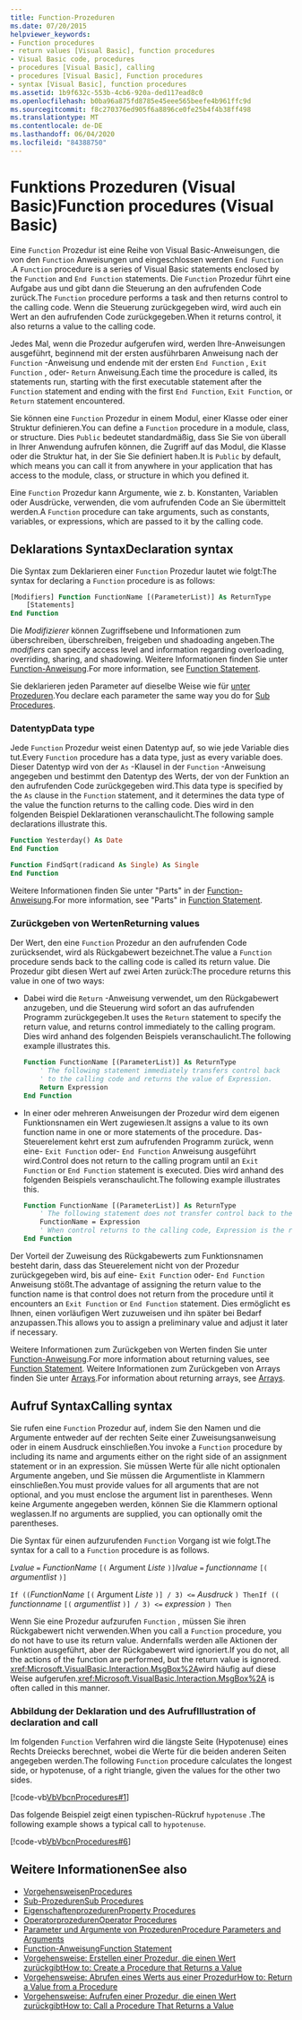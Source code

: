 ```yaml
---
title: Function-Prozeduren
ms.date: 07/20/2015
helpviewer_keywords:
- Function procedures
- return values [Visual Basic], function procedures
- Visual Basic code, procedures
- procedures [Visual Basic], calling
- procedures [Visual Basic], Function procedures
- syntax [Visual Basic], function procedures
ms.assetid: 1b9f632c-553b-4cb6-920a-ded117ead8c0
ms.openlocfilehash: b0ba96a875fd8785e45eee565beefe4b961ffc9d
ms.sourcegitcommit: f8c270376ed905f6a8896ce0fe25b4f4b38ff498
ms.translationtype: MT
ms.contentlocale: de-DE
ms.lasthandoff: 06/04/2020
ms.locfileid: "84388750"
---
```

# <a name="function-procedures-visual-basic"></a><span data-ttu-id="f7824-102">Funktions Prozeduren (Visual Basic)</span><span class="sxs-lookup"><span data-stu-id="f7824-102">Function procedures (Visual Basic)</span></span>

<span data-ttu-id="f7824-103">Eine `Function` Prozedur ist eine Reihe von Visual Basic-Anweisungen, die von den `Function` Anweisungen und eingeschlossen werden `End Function` .</span><span class="sxs-lookup"><span data-stu-id="f7824-103">A `Function` procedure is a series of Visual Basic statements enclosed by the `Function` and `End Function` statements.</span></span> <span data-ttu-id="f7824-104">Die `Function` Prozedur führt eine Aufgabe aus und gibt dann die Steuerung an den aufrufenden Code zurück.</span><span class="sxs-lookup"><span data-stu-id="f7824-104">The `Function` procedure performs a task and then returns control to the calling code.</span></span> <span data-ttu-id="f7824-105">Wenn die Steuerung zurückgegeben wird, wird auch ein Wert an den aufrufenden Code zurückgegeben.</span><span class="sxs-lookup"><span data-stu-id="f7824-105">When it returns control, it also returns a value to the calling code.</span></span>

<span data-ttu-id="f7824-106">Jedes Mal, wenn die Prozedur aufgerufen wird, werden Ihre-Anweisungen ausgeführt, beginnend mit der ersten ausführbaren Anweisung nach der `Function` -Anweisung und endende mit der ersten `End Function` , `Exit Function` , oder- `Return` Anweisung.</span><span class="sxs-lookup"><span data-stu-id="f7824-106">Each time the procedure is called, its statements run, starting with the first executable statement after the `Function` statement and ending with the first `End Function`, `Exit Function`, or `Return` statement encountered.</span></span>

<span data-ttu-id="f7824-107">Sie können eine `Function` Prozedur in einem Modul, einer Klasse oder einer Struktur definieren.</span><span class="sxs-lookup"><span data-stu-id="f7824-107">You can define a `Function` procedure in a module, class, or structure.</span></span> <span data-ttu-id="f7824-108">Dies `Public` bedeutet standardmäßig, dass Sie Sie von überall in Ihrer Anwendung aufrufen können, die Zugriff auf das Modul, die Klasse oder die Struktur hat, in der Sie Sie definiert haben.</span><span class="sxs-lookup"><span data-stu-id="f7824-108">It is `Public` by default, which means you can call it from anywhere in your application that has access to the module, class, or structure in which you defined it.</span></span>

<span data-ttu-id="f7824-109">Eine `Function` Prozedur kann Argumente, wie z. b. Konstanten, Variablen oder Ausdrücke, verwenden, die vom aufrufenden Code an Sie übermittelt werden.</span><span class="sxs-lookup"><span data-stu-id="f7824-109">A `Function` procedure can take arguments, such as constants, variables, or expressions, which are passed to it by the calling code.</span></span>

## <a name="declaration-syntax"></a><span data-ttu-id="f7824-110">Deklarations Syntax</span><span class="sxs-lookup"><span data-stu-id="f7824-110">Declaration syntax</span></span>

<span data-ttu-id="f7824-111">Die Syntax zum Deklarieren einer `Function` Prozedur lautet wie folgt:</span><span class="sxs-lookup"><span data-stu-id="f7824-111">The syntax for declaring a `Function` procedure is as follows:</span></span>

```vb
[Modifiers] Function FunctionName [(ParameterList)] As ReturnType
    [Statements]
End Function
```

<span data-ttu-id="f7824-112">Die *Modifizierer* können Zugriffsebene und Informationen zum überschreiben, überschreiben, freigeben und shadoading angeben.</span><span class="sxs-lookup"><span data-stu-id="f7824-112">The *modifiers* can specify access level and information regarding overloading, overriding, sharing, and shadowing.</span></span> <span data-ttu-id="f7824-113">Weitere Informationen finden Sie unter [Function-Anweisung](../../../language-reference/statements/function-statement.md).</span><span class="sxs-lookup"><span data-stu-id="f7824-113">For more information, see [Function Statement](../../../language-reference/statements/function-statement.md).</span></span>

<span data-ttu-id="f7824-114">Sie deklarieren jeden Parameter auf dieselbe Weise wie für [unter Prozeduren](./sub-procedures.md).</span><span class="sxs-lookup"><span data-stu-id="f7824-114">You declare each parameter the same way you do for [Sub Procedures](./sub-procedures.md).</span></span>

### <a name="data-type"></a><span data-ttu-id="f7824-115">Datentyp</span><span class="sxs-lookup"><span data-stu-id="f7824-115">Data type</span></span>

<span data-ttu-id="f7824-116">Jede `Function` Prozedur weist einen Datentyp auf, so wie jede Variable dies tut.</span><span class="sxs-lookup"><span data-stu-id="f7824-116">Every `Function` procedure has a data type, just as every variable does.</span></span> <span data-ttu-id="f7824-117">Dieser Datentyp wird von der `As` -Klausel in der `Function` -Anweisung angegeben und bestimmt den Datentyp des Werts, der von der Funktion an den aufrufenden Code zurückgegeben wird.</span><span class="sxs-lookup"><span data-stu-id="f7824-117">This data type is specified by the `As` clause in the `Function` statement, and it determines the data type of the value the function returns to the calling code.</span></span> <span data-ttu-id="f7824-118">Dies wird in den folgenden Beispiel Deklarationen veranschaulicht.</span><span class="sxs-lookup"><span data-stu-id="f7824-118">The following sample declarations illustrate this.</span></span>

```vb
Function Yesterday() As Date
End Function

Function FindSqrt(radicand As Single) As Single
End Function
```

<span data-ttu-id="f7824-119">Weitere Informationen finden Sie unter "Parts" in der [Function-Anweisung](../../../language-reference/statements/function-statement.md).</span><span class="sxs-lookup"><span data-stu-id="f7824-119">For more information, see "Parts" in [Function Statement](../../../language-reference/statements/function-statement.md).</span></span>

### <a name="returning-values"></a><span data-ttu-id="f7824-120">Zurückgeben von Werten</span><span class="sxs-lookup"><span data-stu-id="f7824-120">Returning values</span></span>

<span data-ttu-id="f7824-121">Der Wert, den eine `Function` Prozedur an den aufrufenden Code zurücksendet, wird als Rückgabewert bezeichnet.</span><span class="sxs-lookup"><span data-stu-id="f7824-121">The value a `Function` procedure sends back to the calling code is called its return value.</span></span> <span data-ttu-id="f7824-122">Die Prozedur gibt diesen Wert auf zwei Arten zurück:</span><span class="sxs-lookup"><span data-stu-id="f7824-122">The procedure returns this value in one of two ways:</span></span>

- <span data-ttu-id="f7824-123">Dabei wird die `Return` -Anweisung verwendet, um den Rückgabewert anzugeben, und die Steuerung wird sofort an das aufrufenden Programm zurückgegeben.</span><span class="sxs-lookup"><span data-stu-id="f7824-123">It uses the `Return` statement to specify the return value, and returns control immediately to the calling program.</span></span> <span data-ttu-id="f7824-124">Dies wird anhand des folgenden Beispiels veranschaulicht.</span><span class="sxs-lookup"><span data-stu-id="f7824-124">The following example illustrates this.</span></span>

  ```vb
  Function FunctionName [(ParameterList)] As ReturnType
      ' The following statement immediately transfers control back
      ' to the calling code and returns the value of Expression.
      Return Expression
  End Function
  ```

- <span data-ttu-id="f7824-125">In einer oder mehreren Anweisungen der Prozedur wird dem eigenen Funktionsnamen ein Wert zugewiesen.</span><span class="sxs-lookup"><span data-stu-id="f7824-125">It assigns a value to its own function name in one or more statements of the procedure.</span></span> <span data-ttu-id="f7824-126">Das-Steuerelement kehrt erst zum aufrufenden Programm zurück, wenn eine- `Exit Function` oder- `End Function` Anweisung ausgeführt wird.</span><span class="sxs-lookup"><span data-stu-id="f7824-126">Control does not return to the calling program until an `Exit Function` or `End Function` statement is executed.</span></span> <span data-ttu-id="f7824-127">Dies wird anhand des folgenden Beispiels veranschaulicht.</span><span class="sxs-lookup"><span data-stu-id="f7824-127">The following example illustrates this.</span></span>

  ```vb
  Function FunctionName [(ParameterList)] As ReturnType
      ' The following statement does not transfer control back to the calling code.
      FunctionName = Expression
      ' When control returns to the calling code, Expression is the return value.
  End Function
  ```

<span data-ttu-id="f7824-128">Der Vorteil der Zuweisung des Rückgabewerts zum Funktionsnamen besteht darin, dass das Steuerelement nicht von der Prozedur zurückgegeben wird, bis auf eine- `Exit Function` oder- `End Function` Anweisung stößt.</span><span class="sxs-lookup"><span data-stu-id="f7824-128">The advantage of assigning the return value to the function name is that control does not return from the procedure until it encounters an `Exit Function` or `End Function` statement.</span></span> <span data-ttu-id="f7824-129">Dies ermöglicht es Ihnen, einen vorläufigen Wert zuzuweisen und ihn später bei Bedarf anzupassen.</span><span class="sxs-lookup"><span data-stu-id="f7824-129">This allows you to assign a preliminary value and adjust it later if necessary.</span></span>

<span data-ttu-id="f7824-130">Weitere Informationen zum Zurückgeben von Werten finden Sie unter [Function-Anweisung](../../../language-reference/statements/function-statement.md).</span><span class="sxs-lookup"><span data-stu-id="f7824-130">For more information about returning values, see [Function Statement](../../../language-reference/statements/function-statement.md).</span></span> <span data-ttu-id="f7824-131">Weitere Informationen zum Zurückgeben von Arrays finden Sie unter [Arrays](../arrays/index.md).</span><span class="sxs-lookup"><span data-stu-id="f7824-131">For information about returning arrays, see [Arrays](../arrays/index.md).</span></span>

## <a name="calling-syntax"></a><span data-ttu-id="f7824-132">Aufruf Syntax</span><span class="sxs-lookup"><span data-stu-id="f7824-132">Calling syntax</span></span>

<span data-ttu-id="f7824-133">Sie rufen eine `Function` Prozedur auf, indem Sie den Namen und die Argumente entweder auf der rechten Seite einer Zuweisungsanweisung oder in einem Ausdruck einschließen.</span><span class="sxs-lookup"><span data-stu-id="f7824-133">You invoke a `Function` procedure by including its name and arguments either on the right side of an assignment statement or in an expression.</span></span> <span data-ttu-id="f7824-134">Sie müssen Werte für alle nicht optionalen Argumente angeben, und Sie müssen die Argumentliste in Klammern einschließen.</span><span class="sxs-lookup"><span data-stu-id="f7824-134">You must provide values for all arguments that are not optional, and you must enclose the argument list in parentheses.</span></span> <span data-ttu-id="f7824-135">Wenn keine Argumente angegeben werden, können Sie die Klammern optional weglassen.</span><span class="sxs-lookup"><span data-stu-id="f7824-135">If no arguments are supplied, you can optionally omit the parentheses.</span></span>

<span data-ttu-id="f7824-136">Die Syntax für einen aufzurufenden `Function` Vorgang ist wie folgt.</span><span class="sxs-lookup"><span data-stu-id="f7824-136">The syntax for a call to a `Function` procedure is as follows.</span></span>

<span data-ttu-id="f7824-137">*Lvalue* `=` *FunctionName* `[(` Argument *Liste*    `)]`</span><span class="sxs-lookup"><span data-stu-id="f7824-137">*lvalue*  `=`  *functionname* `[(` *argumentlist* `)]`</span></span>

<span data-ttu-id="f7824-138">`If ((`*FunctionName* `[(` Argument *Liste* `)] / 3) <=` *Ausdruck*  `) Then`</span><span class="sxs-lookup"><span data-stu-id="f7824-138">`If ((` *functionname* `[(` *argumentlist* `)] / 3) <=`  *expression* `) Then`</span></span>

<span data-ttu-id="f7824-139">Wenn Sie eine Prozedur aufzurufen `Function` , müssen Sie ihren Rückgabewert nicht verwenden.</span><span class="sxs-lookup"><span data-stu-id="f7824-139">When you call a `Function` procedure, you do not have to use its return value.</span></span> <span data-ttu-id="f7824-140">Andernfalls werden alle Aktionen der Funktion ausgeführt, aber der Rückgabewert wird ignoriert.</span><span class="sxs-lookup"><span data-stu-id="f7824-140">If you do not, all the actions of the function are performed, but the return value is ignored.</span></span> <span data-ttu-id="f7824-141"><xref:Microsoft.VisualBasic.Interaction.MsgBox%2A>wird häufig auf diese Weise aufgerufen.</span><span class="sxs-lookup"><span data-stu-id="f7824-141"><xref:Microsoft.VisualBasic.Interaction.MsgBox%2A> is often called in this manner.</span></span>

### <a name="illustration-of-declaration-and-call"></a><span data-ttu-id="f7824-142">Abbildung der Deklaration und des Aufruf</span><span class="sxs-lookup"><span data-stu-id="f7824-142">Illustration of declaration and call</span></span>

<span data-ttu-id="f7824-143">Im folgenden `Function` Verfahren wird die längste Seite (Hypotenuse) eines Rechts Dreiecks berechnet, wobei die Werte für die beiden anderen Seiten angegeben werden.</span><span class="sxs-lookup"><span data-stu-id="f7824-143">The following `Function` procedure calculates the longest side, or hypotenuse, of a right triangle, given the values for the other two sides.</span></span>

[!code-vb[VbVbcnProcedures#1](~/samples/snippets/visualbasic/VS_Snippets_VBCSharp/VbVbcnProcedures/VB/Class1.vb#1)]

<span data-ttu-id="f7824-144">Das folgende Beispiel zeigt einen typischen-Rückruf `hypotenuse` .</span><span class="sxs-lookup"><span data-stu-id="f7824-144">The following example shows a typical call to `hypotenuse`.</span></span>

[!code-vb[VbVbcnProcedures#6](~/samples/snippets/visualbasic/VS_Snippets_VBCSharp/VbVbcnProcedures/VB/Class1.vb#6)]

## <a name="see-also"></a><span data-ttu-id="f7824-145">Weitere Informationen</span><span class="sxs-lookup"><span data-stu-id="f7824-145">See also</span></span>

- [<span data-ttu-id="f7824-146">Vorgehensweisen</span><span class="sxs-lookup"><span data-stu-id="f7824-146">Procedures</span></span>](./index.md)
- [<span data-ttu-id="f7824-147">Sub-Prozeduren</span><span class="sxs-lookup"><span data-stu-id="f7824-147">Sub Procedures</span></span>](./sub-procedures.md)
- [<span data-ttu-id="f7824-148">Eigenschaftenprozeduren</span><span class="sxs-lookup"><span data-stu-id="f7824-148">Property Procedures</span></span>](./property-procedures.md)
- [<span data-ttu-id="f7824-149">Operatorprozeduren</span><span class="sxs-lookup"><span data-stu-id="f7824-149">Operator Procedures</span></span>](./operator-procedures.md)
- [<span data-ttu-id="f7824-150">Parameter und Argumente von Prozeduren</span><span class="sxs-lookup"><span data-stu-id="f7824-150">Procedure Parameters and Arguments</span></span>](./procedure-parameters-and-arguments.md)
- [<span data-ttu-id="f7824-151">Function-Anweisung</span><span class="sxs-lookup"><span data-stu-id="f7824-151">Function Statement</span></span>](../../../language-reference/statements/function-statement.md)
- [<span data-ttu-id="f7824-152">Vorgehensweise: Erstellen einer Prozedur, die einen Wert zurückgibt</span><span class="sxs-lookup"><span data-stu-id="f7824-152">How to: Create a Procedure that Returns a Value</span></span>](./how-to-create-a-procedure-that-returns-a-value.md)
- [<span data-ttu-id="f7824-153">Vorgehensweise: Abrufen eines Werts aus einer Prozedur</span><span class="sxs-lookup"><span data-stu-id="f7824-153">How to: Return a Value from a Procedure</span></span>](./how-to-return-a-value-from-a-procedure.md)
- [<span data-ttu-id="f7824-154">Vorgehensweise: Aufrufen einer Prozedur, die einen Wert zurückgibt</span><span class="sxs-lookup"><span data-stu-id="f7824-154">How to: Call a Procedure That Returns a Value</span></span>](./how-to-call-a-procedure-that-returns-a-value.md)
